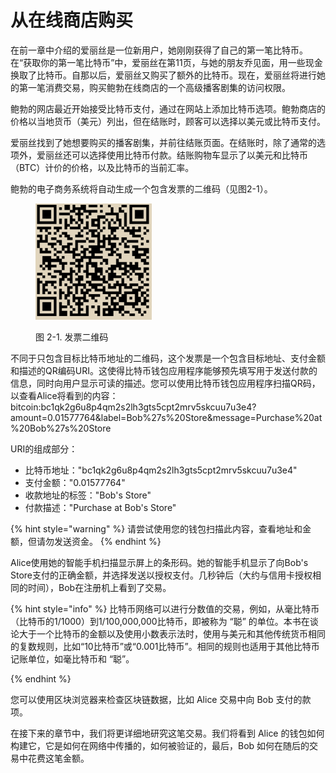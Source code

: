 # 从在线商店购买

在前一章中介绍的爱丽丝是一位新用户，她刚刚获得了自己的第一笔比特币。在“获取你的第一笔比特币”中，爱丽丝在第11页，与她的朋友乔见面，用一些现金换取了比特币。自那以后，爱丽丝又购买了额外的比特币。现在，爱丽丝将进行她的第一笔消费交易，购买鲍勃在线商店的一个高级播客剧集的访问权限。

鲍勃的网店最近开始接受比特币支付，通过在网站上添加比特币选项。鲍勃商店的价格以当地货币（美元）列出，但在结账时，顾客可以选择以美元或比特币支付。

爱丽丝找到了她想要购买的播客剧集，并前往结账页面。在结账时，除了通常的选项外，爱丽丝还可以选择使用比特币付款。结账购物车显示了以美元和比特币（BTC）计价的价格，以及比特币的当前汇率。

鲍勃的电子商务系统将自动生成一个包含发票的二维码（见图2-1）。

 

<figure><img src="../.gitbook/assets/2.1.png" alt=""><figcaption><p>图 2-1. 发票二维码</p></figcaption></figure>

不同于只包含目标比特币地址的二维码，这个发票是一个包含目标地址、支付金额和描述的QR编码URI。这使得比特币钱包应用程序能够预先填写用于发送付款的信息，同时向用户显示可读的描述。您可以使用比特币钱包应用程序扫描QR码，以查看Alice将看到的内容：bitcoin:bc1qk2g6u8p4qm2s2lh3gts5cpt2mrv5skcuu7u3e4?amount=0.01577764\&label=Bob%27s%20Store\&message=Purchase%20at%20Bob%27s%20Store

URI的组成部分：

* 比特币地址："bc1qk2g6u8p4qm2s2lh3gts5cpt2mrv5skcuu7u3e4"
* 支付金额："0.01577764"
* 收款地址的标签："Bob's Store"
* 付款描述："Purchase at Bob's Store"

{% hint style="warning" %}
请尝试使用您的钱包扫描此内容，查看地址和金额，但请勿发送资金。
{% endhint %}

Alice使用她的智能手机扫描显示屏上的条形码。她的智能手机显示了向Bob's Store支付的正确金额，并选择发送以授权支付。几秒钟后（大约与信用卡授权相同的时间），Bob在注册机上看到了交易。



{% hint style="info" %}
比特币网络可以进行分数值的交易，例如，从毫比特币（比特币的1/1000）到1/100,000,000比特币，即被称为 “聪” 的单位。本书在谈论大于一个比特币的金额以及使用小数表示法时，使用与美元和其他传统货币相同的复数规则，比如“10比特币”或“0.001比特币”。相同的规则也适用于其他比特币记账单位，如毫比特币和 “聪”。

 
{% endhint %}

您可以使用区块浏览器来检查区块链数据，比如 Alice 交易中向 Bob 支付的款项。

在接下来的章节中，我们将更详细地研究这笔交易。我们将看到 Alice 的钱包如何构建它，它是如何在网络中传播的，如何被验证的，最后，Bob 如何在随后的交易中花费这笔金额。

 